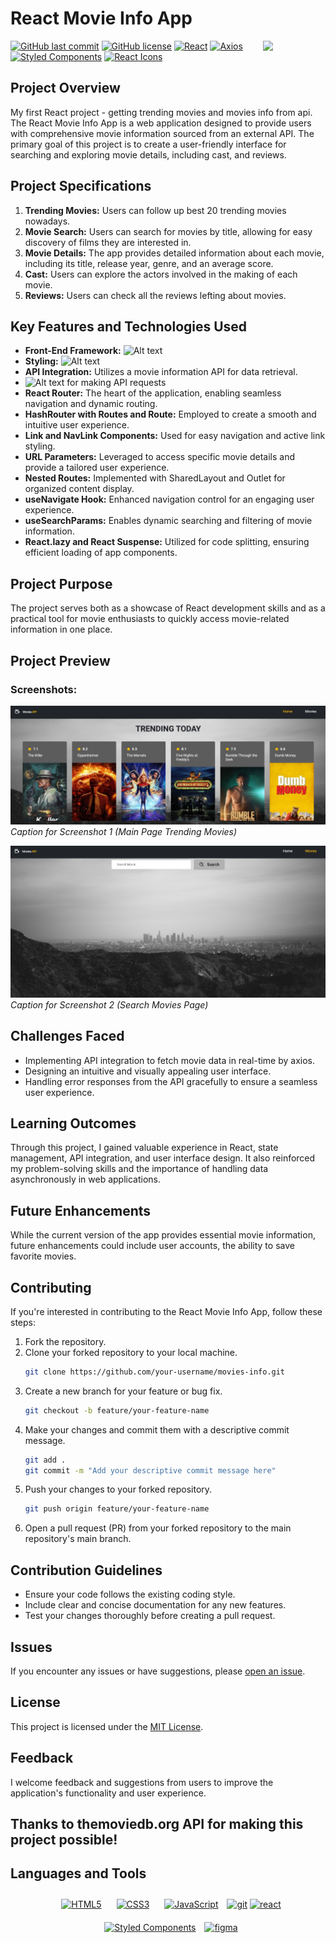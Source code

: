 # **React Movie Info App**

<img align="right" src="https://media.giphy.com/media/du3J3cXyzhj75IOgvA/giphy.gif" width="100"/>

[![GitHub last commit](https://img.shields.io/github/last-commit/RobertTopDev/movies-info)](https://github.com/RobertTopDev/movies-info/commits/main)
[![GitHub license](https://img.shields.io/github/license/RobertTopDev/movies-info)](https://github.com/RobertTopDev/movies-info/blob/main/LICENSE)
[![React](https://img.shields.io/badge/React-18.0.0-blue.svg)](https://reactjs.org/)
[![Axios](https://img.shields.io/badge/Axios-1.6.0-green.svg)](https://github.com/axios/axios)
[![Styled Components](https://img.shields.io/badge/Styled_Components-6.1.0-orange.svg)](https://styled-components.com/)
[![React Icons](https://img.shields.io/badge/React_Icons-4.11.0-blueviolet.svg)](https://react-icons.github.io/react-icons/)


## Project Overview

My first React project - getting trending movies and movies info from api.
The React Movie Info App is a web application designed to provide users with comprehensive movie information sourced from an external API. The primary goal of this project is to create a user-friendly interface for searching and exploring movie details, including cast, and reviews.

## Project Specifications

1. **Trending Movies:** Users can follow up best 20 trending movies nowadays.
1. **Movie Search:** Users can search for movies by title, allowing for easy discovery of films they are interested in.
1. **Movie Details:** The app provides detailed information about each movie, including its title, release year, genre, and an average score.
1. **Cast:** Users can explore the actors involved in the making of each movie.
1. **Reviews:** Users can check all the reviews lefting about movies.

## Key Features and Technologies Used

- **Front-End Framework:** ![Alt text](https://img.shields.io/badge/React-61DAFB.svg?style=for-the-badge&logo=React&logoColor=black)
- **Styling:** ![Alt text](https://img.shields.io/badge/styledcomponents-DB7093.svg?style=for-the-badge&logo=styled-components&logoColor=white)
- **API Integration:** Utilizes a movie information API for data retrieval.
- ![Alt text](https://img.shields.io/badge/Axios-5A29E4.svg?style=for-the-badge&logo=Axios&logoColor=white) for making API requests
- **React Router:** The heart of the application, enabling seamless navigation and dynamic routing.
- **HashRouter with Routes and Route:** Employed to create a smooth and intuitive user experience.
- **Link and NavLink Components:** Used for easy navigation and active link styling.
- **URL Parameters:** Leveraged to access specific movie details and provide a tailored user experience.
- **Nested Routes:** Implemented with SharedLayout and Outlet for organized content display.
- **useNavigate Hook:** Enhanced navigation control for an engaging user experience.
- **useSearchParams:** Enables dynamic searching and filtering of movie information.
- **React.lazy and React Suspense:** Utilized for code splitting, ensuring efficient loading of app components.

## Project Purpose

The project serves both as a showcase of React development skills and as a practical tool for movie enthusiasts to quickly access movie-related information in one place.

## Project Preview

### Screenshots:

![React Movie Info App](./public/images/movies-screen1.jpg)
_Caption for Screenshot 1 (Main Page Trending Movies)_

![React Movie Info App](./public/images/movies-screen2.jpg)
_Caption for Screenshot 2 (Search Movies Page)_

## Challenges Faced

- Implementing API integration to fetch movie data in real-time by axios.
- Designing an intuitive and visually appealing user interface.
- Handling error responses from the API gracefully to ensure a seamless user experience.

## Learning Outcomes

Through this project, I gained valuable experience in React, state management, API integration, and user interface design. It also reinforced my problem-solving skills and the importance of handling data asynchronously in web applications.

## Future Enhancements

While the current version of the app provides essential movie information, future enhancements could include user accounts, the ability to save favorite movies.

## Contributing

If you're interested in contributing to the React Movie Info App, follow these steps:

1. Fork the repository.
2. Clone your forked repository to your local machine.
   ```bash
   git clone https://github.com/your-username/movies-info.git
3. Create a new branch for your feature or bug fix.
   ```bash
   git checkout -b feature/your-feature-name
4. Make your changes and commit them with a descriptive commit message.
   ```bash
   git add .
   git commit -m "Add your descriptive commit message here"
5. Push your changes to your forked repository.
   ```bash
   git push origin feature/your-feature-name
6. Open a pull request (PR) from your forked repository to the main repository's main branch.

## Contribution Guidelines
- Ensure your code follows the existing coding style.
- Include clear and concise documentation for any new features.
- Test your changes thoroughly before creating a pull request.

## Issues

If you encounter any issues or have suggestions, please [open an issue](https://github.com/RobertTopDev/movies-info/issues).

## License

This project is licensed under the [MIT License](LICENSE).

## Feedback

I welcome feedback and suggestions from users to improve the application's functionality and user experience.

## Thanks to **themoviedb.org** API for making this project possible!

## Languages and Tools

<div align="center">  
 
<a href="https://en.wikipedia.org/wiki/HTML5" target="_blank"><img style="margin: 10px" src="https://profilinator.rishav.dev/skills-assets/html5-original-wordmark.svg" alt="HTML5" height="50" /></a>
<a href="https://www.w3schools.com/css/" target="_blank"><img style="margin: 10px" src="https://profilinator.rishav.dev/skills-assets/css3-original-wordmark.svg" alt="CSS3" height="50" /></a>
<a href="https://www.javascript.com/" target="_blank"><img style="margin: 10px" src="https://profilinator.rishav.dev/skills-assets/javascript-original.svg" alt="JavaScript" height="50" /></a>
<a href="https://git-scm.com/" target="_blank" rel="noreferrer"> <img src="https://www.vectorlogo.zone/logos/git-scm/git-scm-icon.svg" alt="git" width="40" height="40"/></a>
<a href="https://reactjs.org/" target="_blank" rel="noreferrer"> <img src="https://raw.githubusercontent.com/devicons/devicon/master/icons/react/react-original-wordmark.svg" alt="react" width="40" height="40"/></a> <a href="https://styled-components.com/" target="_blank"><img style="margin: 10px" src="https://profilinator.rishav.dev/skills-assets/styled-components.png" alt="Styled Components" height="50" /></a>
<a href="https://www.figma.com/" target="_blank" rel="noreferrer"><img src="https://www.vectorlogo.zone/logos/figma/figma-icon.svg" alt="figma" width="40" height="40"/></a>
</div>
